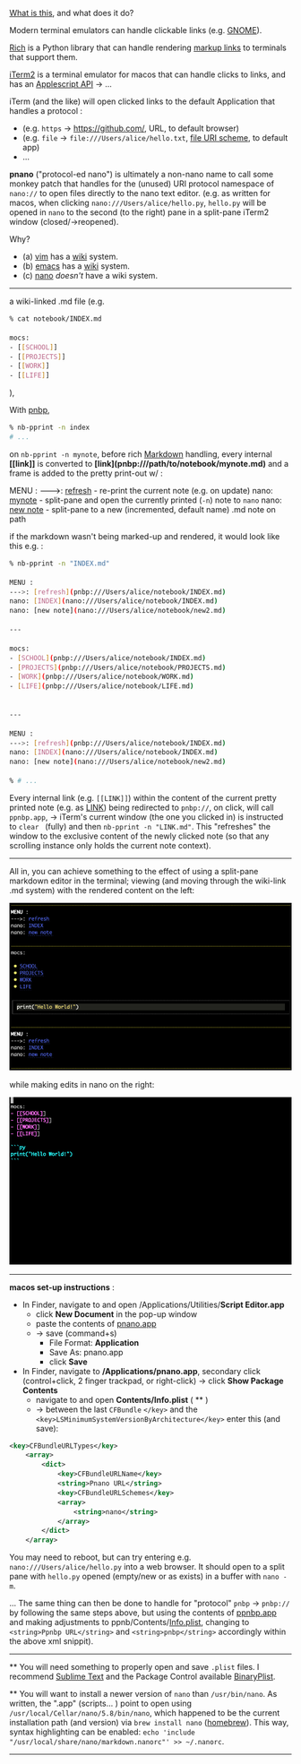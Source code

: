 [What is this](https://github.com/prettynb/pnbp/blob/master/commands/pprint.py), and what does it do?

Modern terminal emulators can handle clickable links (e.g. [GNOME](https://unix.stackexchange.com/questions/112267/create-clickable-links-in-terminal#437585)). 

[Rich](https://github.com/willmcgugan/rich) is a Python library that can handle rendering [markup links](https://rich.readthedocs.io/en/latest/markup.html?highlight=link#links) to terminals that support them. 

[iTerm2](https://iterm2.com/) is a terminal emulator for macos that can handle clicks to links, and has an [Applescript API](https://iterm2.com/documentation-scripting.html) -> ... 
  
iTerm (and the like) will open clicked links to the default Application that handles a protocol :
- (e.g. ```https``` -> https://github.com/,  URL, to default browser)
- (e.g. ```file``` -> ```file:///Users/alice/hello.txt```, [file URI scheme](https://en.wikipedia.org/wiki/File_URI_scheme), to default app) 
- ... 

**pnano** ("protocol-ed nano") is ultimately a non-nano name to call some monkey patch that handles for the (unused) URI protocol namespace of ```nano://``` to open files directly to the nano text editor. (e.g. as written for macos, when clicking ```nano:///Users/alice/hello.py```, ```hello.py``` will be opened in ```nano``` to the second (to the right) pane in a split-pane iTerm2 window (closed/->reopened).

Why? 
- (a) [vim]() has a [wiki](https://vimwiki.github.io/) system.
- (b) [emacs]() has a [wiki](https://github.com/caiorss/org-wiki) system.
- (c) [nano](https://www.nano-editor.org/) *doesn't* have a wiki system.

--- 

a wiki-linked .md file (e.g. 

```sh
% cat notebook/INDEX.md

mocs:
- [[SCHOOL]]
- [[PROJECTS]]
- [[WORK]]
- [[LIFE]]
```
), 

With [pnbp](https://github.com/prettynb/pnbp), 

```sh
% nb-pprint -n index
# ...
```

on ```nb-pprint -n mynote```, before rich [Markdown](https://rich.readthedocs.io/en/stable/markdown.html) handling, every internal **\[\[link\]\]** is converted to **\[link\]\(pnbp:///path/to/notebook/mynote.md\)** and a frame is added to the pretty print-out w/ : 

MENU : 
--->: [refresh]() - re-print the current note (e.g. on update)
nano: [mynote]() - split-pane and open the currently printed (`-n`) note to ```nano```
nano: [new note]() - split-pane to a new (incremented, default name) .md note on path

if the markdown wasn't being marked-up and rendered, it would look like this e.g. :

```sh
% nb-pprint -n "INDEX.md"

MENU :
--->: [refresh](pnbp:///Users/alice/notebook/INDEX.md)
nano: [INDEX](nano:///Users/alice/notebook/INDEX.md)
nano: [new note](nano:///Users/alice/notebook/new2.md)

--- 

mocs:
- [SCHOOL](pnbp:///Users/alice/notebook/INDEX.md)
- [PROJECTS](pnbp:///Users/alice/notebook/PROJECTS.md)
- [WORK](pnbp:///Users/alice/notebook/WORK.md)
- [LIFE](pnbp:///Users/alice/notebook/LIFE.md)


--- 

MENU :
--->: [refresh](pnbp:///Users/alice/notebook/INDEX.md)
nano: [INDEX](nano:///Users/alice/notebook/INDEX.md)
nano: [new note](nano:///Users/alice/notebook/new2.md)

% # ...
```

Every internal link (e.g. ```[[LINK]]```) within the content of the current pretty printed note (e.g. as [LINK]()) being redirected to ```pnbp://```, on click, will call ```ppnbp.app```, -> iTerm's current window (the one you clicked in) is instructed to ```clear ``` (fully) and then ```nb-pprint -n "LINK.md"```. This "refreshes" the window to the exclusive content of the newly clicked note (so that any scrolling instance only holds the current note context).

--- 

All in, you can achieve something to the effect of using a split-pane markdown editor in the terminal; viewing (and moving through the wiki-link .md system) with the rendered content on the left: 

![left](https://github.com/prettynb/pnano/blob/main/left.png)

while making edits in nano on the right:

![right](https://github.com/prettynb/pnano/blob/main/right.png)


--- 

**macos set-up instructions** :
- In Finder, navigate to and open /Applications/Utilities/**Script Editor.app**
	- click **New Document** in the pop-up window
	- paste the contents of [pnano.app](https://github.com/prettynb/pnano/blob/main/pnano/pnano.app)
	- -> save (command+s)
		- File Format: **Application**
		- Save As: pnano.app
		- click **Save**
- In Finder, navigate to **/Applications/pnano.app**, secondary click (control+click, 2 finger trackpad, or right-click) -> click **Show Package Contents**
	- navigate to and open **Contents/Info.plist** ( \*\* )
	- -> between the last ```CFBundle``` ```</key>``` and the ```<key>LSMinimumSystemVersionByArchitecture</key>``` enter this (and save):

```xml
<key>CFBundleURLTypes</key>
	<array>
		<dict>
			<key>CFBundleURLName</key>
			<string>Pnano URL</string>
			<key>CFBundleURLSchemes</key>
			<array>
				<string>nano</string>
			</array>
		</dict>
	</array>
```

You may need to reboot, but can try entering e.g. ```nano:///Users/alice/hello.py``` into a web browser. It should open to a split pane with ```hello.py``` opened (empty/new or as exists) in a buffer with  ```nano -m```. 

... 
The same thing can then be done to handle for "protocol" ```pnbp``` -> ```pnbp://``` by following the same steps above, but using the contents of [ppnbp.app](https://github.com/prettynb/pnano/blob/main/ppnbp/ppnbp.app) and making adjustments to ppnb/Contents/[Info.plist](https://github.com/prettynb/pnano/blob/main/ppnbp/Info.plist), changing to ```<string>Ppnbp URL</string>``` and ```<string>pnbp</string>``` accordingly within the above xml snippit).

--- 

\*\* You will need something to properly open and save ```.plist``` files. I recommend [Sublime Text](https://www.sublimetext.com/download) and the Package Control available [BinaryPlist](https://packagecontrol.io/packages/BinaryPlist). 

\*\* You will want to install a newer version of ```nano``` than ```/usr/bin/nano```.
As written, the ".app" (scripts... ) point to open using ```/usr/local/Cellar/nano/5.8/bin/nano```, which happened to be the current installation path (and version) via ```brew install nano```  ([homebrew](https://formulae.brew.sh/formula/nano#default)). This way, syntax highlighting can be enabled:  ```echo 'include "/usr/local/share/nano/markdown.nanorc"' >> ~/.nanorc```.


--- 







